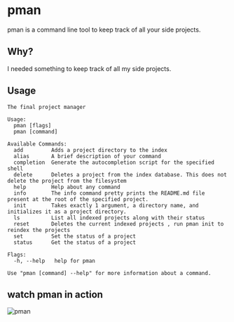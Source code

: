 # pman
pman is a command line tool to keep track of all your side projects.


## Why?
I needed something to keep track of all my side projects.

## Usage 

```
The final project manager

Usage:
  pman [flags]
  pman [command]

Available Commands:
  add         Adds a project directory to the index
  alias       A brief description of your command
  completion  Generate the autocompletion script for the specified shell
  delete      Deletes a project from the index database. This does not delete the project from the filesystem
  help        Help about any command
  info        The info command pretty prints the README.md file present at the root of the specified project.
  init        Takes exactly 1 argument, a directory name, and initializes it as a project directory.
  ls          List all indexed projects along with their status
  reset       Deletes the current indexed projects , run pman init to reindex the projects
  set         Set the status of a project
  status      Get the status of a project

Flags:
  -h, --help   help for pman

Use "pman [command] --help" for more information about a command.
```

## watch pman in action
![pman](https://github.com/theredditbandit/pman/assets/85390033/eef01bbc-7a66-4183-8dbb-d237dcc52aff)
